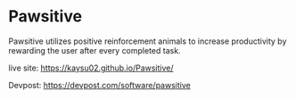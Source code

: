 # Pawsitive

Pawsitive utilizes positive reinforcement animals to increase productivity by rewarding the user after every completed task. 

live site:  https://kaysu02.github.io/Pawsitive/

Devpost: https://devpost.com/software/pawsitive
